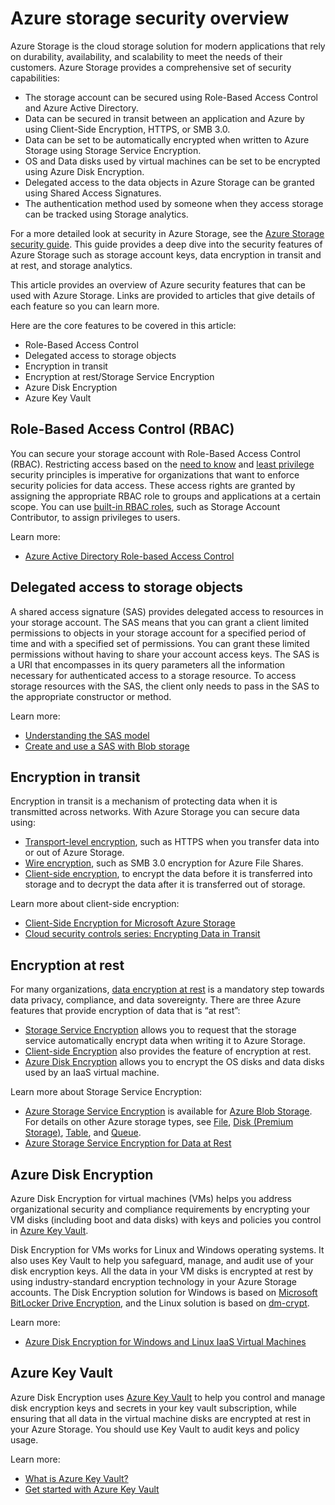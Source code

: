 <properties
   pageTitle="Azure Storage Security Overview | Microsoft Azure"
   description=" Azure Storage is the cloud storage solution for modern applications that rely on durability, availability, and scalability to meet the needs of their customers. This article provides an overview of the core Azure security features that can be used with Azure Storage. "
   services="security"
   documentationCenter="na"
   authors="TerryLanfear"
   manager="MBaldwin"
   editor="TomSh"/>

<tags
   ms.service="security"
   ms.devlang="na"
   ms.topic="article"
   ms.tgt_pltfrm="na"
   ms.workload="na"
   ms.date="09/08/2016"
   ms.author="terrylan"/>

# Azure storage security overview

Azure Storage is the cloud storage solution for modern applications that rely on durability, availability, and scalability to meet the needs of their customers. Azure Storage provides a comprehensive set of security capabilities:

- The storage account can be secured using Role-Based Access Control and Azure Active Directory.
- Data can be secured in transit between an application and Azure by using Client-Side Encryption, HTTPS, or SMB 3.0.
- Data can be set to be automatically encrypted when written to Azure Storage using Storage Service Encryption.
- OS and Data disks used by virtual machines can be set to be encrypted using Azure Disk Encryption.
- Delegated access to the data objects in Azure Storage can be granted using Shared Access Signatures.
- The authentication method used by someone when they access storage can be tracked using Storage analytics.

For a more detailed look at security in Azure Storage, see the [Azure Storage security guide](../storage/storage-security-guide.md). This guide provides a deep dive into the security features of Azure Storage such as storage account keys, data encryption in transit and at rest, and storage analytics.

This article provides an overview of Azure security features that can be used with Azure Storage. Links are provided to articles that give details of each feature so you can learn more.

Here are the core features to be covered in this article:

- Role-Based Access Control
- Delegated access to storage objects
- Encryption in transit
- Encryption at rest/Storage Service Encryption
- Azure Disk Encryption
- Azure Key Vault

## Role-Based Access Control (RBAC)

You can secure your storage account with Role-Based Access Control (RBAC). Restricting access based on the [need to know](https://en.wikipedia.org/wiki/Need_to_know) and [least privilege](https://en.wikipedia.org/wiki/Principle_of_least_privilege) security principles is imperative for organizations that want to enforce security policies for data access. These access rights are granted by assigning the appropriate RBAC role to groups and applications at a certain scope. You can use [built-in RBAC roles](../active-directory/role-based-access-built-in-roles.md), such as Storage Account Contributor, to assign privileges to users.

Learn more:

- [Azure Active Directory Role-based Access Control](../active-directory/role-based-access-control-configure.md)

## Delegated access to storage objects

A shared access signature (SAS) provides delegated access to resources in your storage account. The SAS means that you can grant a client limited permissions to objects in your storage account for a specified period of time and with a specified set of permissions. You can grant these limited permissions without having to share your account access keys. The SAS is a URI that encompasses in its query parameters all the information necessary for authenticated access to a storage resource. To access storage resources with the SAS, the client only needs to pass in the SAS to the appropriate constructor or method.

Learn more:

- [Understanding the SAS model](../storage/storage-dotnet-shared-access-signature-part-1.md)
- [Create and use a SAS with Blob storage](../storage/storage-dotnet-shared-access-signature-part-2.md)

## Encryption in transit
Encryption in transit is a mechanism of protecting data when it is transmitted across networks. With Azure Storage you can secure data using:

- [Transport-level encryption](../storage/storage-security-guide.md#encryption-in-transit), such as HTTPS when you transfer data into or out of Azure Storage.
- [Wire encryption](../storage/storage-security-guide.md#using-encryption-during-transit-with-azure-file-shares), such as SMB 3.0 encryption for Azure File Shares.
- [Client-side encryption](../storage/storage-security-guide.md#using-client-side-encryption-to-secure-data-that-you-send-to-storage), to encrypt the data before it is transferred into storage and to decrypt the data after it is transferred out of storage.

Learn more about client-side encryption:

- [Client-Side Encryption for Microsoft Azure Storage](https://blogs.msdn.microsoft.com/windowsazurestorage/2015/04/28/client-side-encryption-for-microsoft-azure-storage-preview/)
- [Cloud security controls series: Encrypting Data in Transit](http://blogs.microsoft.com/cybertrust/2015/08/10/cloud-security-controls-series-encrypting-data-in-transit/)

## Encryption at rest

For many organizations, [data encryption at rest](https://blogs.microsoft.com/cybertrust/2015/09/10/cloud-security-controls-series-encrypting-data-at-rest/) is a mandatory step towards data privacy, compliance, and data sovereignty. There are three Azure features that provide encryption of data that is “at rest”:

- [Storage Service Encryption](../storage/storage-security-guide.md#encryption-at-rest) allows you to request that the storage service automatically encrypt data when writing it to Azure Storage.
- [Client-side Encryption](../storage/storage-security-guide.md#client-side-encryption) also provides the feature of encryption at rest.
- [Azure Disk Encryption](../storage/storage-security-guide.md#using-azure-disk-encryption-to-encrypt-disks-used-by-your-virtual-machines) allows you to encrypt the OS disks and data disks used by an IaaS virtual machine.

Learn more about Storage Service Encryption:

- [Azure Storage Service Encryption](https://azure.microsoft.com/services/storage/) is available for [Azure Blob Storage](https://azure.microsoft.com/services/storage/blobs/). For details on other Azure storage types, see [File](https://azure.microsoft.com/services/storage/files/), [Disk (Premium Storage)](https://azure.microsoft.com/services/storage/premium-storage/), [Table](https://azure.microsoft.com/services/storage/tables/), and [Queue](https://azure.microsoft.com/services/storage/queues/).
- [Azure Storage Service Encryption for Data at Rest](../storage/storage-service-encryption.md)

## Azure Disk Encryption

Azure Disk Encryption for virtual machines (VMs) helps you address organizational security and compliance requirements by encrypting your VM disks (including boot and data disks) with keys and policies you control in [Azure Key Vault](https://azure.microsoft.com/services/key-vault/).

Disk Encryption for VMs works for Linux and Windows operating systems. It also uses Key Vault to help you safeguard, manage, and audit use of your disk encryption keys. All the data in your VM disks is encrypted at rest by using industry-standard encryption technology in your Azure Storage accounts. The Disk Encryption solution for Windows is based on [Microsoft BitLocker Drive Encryption](https://technet.microsoft.com/library/cc732774.aspx), and the Linux solution is based on [dm-crypt](https://en.wikipedia.org/wiki/Dm-crypt).

Learn more:

- [Azure Disk Encryption for Windows and Linux IaaS Virtual Machines](https://gallery.technet.microsoft.com/Azure-Disk-Encryption-for-a0018eb0)

## Azure Key Vault

Azure Disk Encryption uses [Azure Key Vault](https://azure.microsoft.com/services/key-vault/) to help you control and manage disk encryption keys and secrets in your key vault subscription, while ensuring that all data in the virtual machine disks are encrypted at rest in your Azure Storage. You should use Key Vault to audit keys and policy usage.

Learn more:

- [What is Azure Key Vault?](../key-vault/key-vault-whatis.md)
- [Get started with Azure Key Vault](../key-vault/key-vault-get-started.md)
